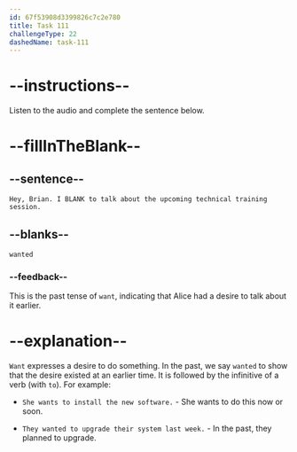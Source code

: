 ```yaml
---
id: 67f53908d3399826c7c2e780
title: Task 111
challengeType: 22
dashedName: task-111
---
```


<!-- (audio) Alice: Hey, Brian. I wanted to talk about the upcoming technical training session. -->

# --instructions--

Listen to the audio and complete the sentence below.

# --fillInTheBlank--

## --sentence--

`Hey, Brian. I BLANK to talk about the upcoming technical training session.`

## --blanks--

`wanted`

### --feedback--

This is the past tense of `want`, indicating that Alice had a desire to talk about it earlier.

# --explanation--

`Want` expresses a desire to do something. In the past, we say `wanted` to show that the desire existed at an earlier time. It is followed by the infinitive of a verb (with `to`). For example:

- `She wants to install the new software.` - She wants to do this now or soon.

- `They wanted to upgrade their system last week.` - In the past, they planned to upgrade.
